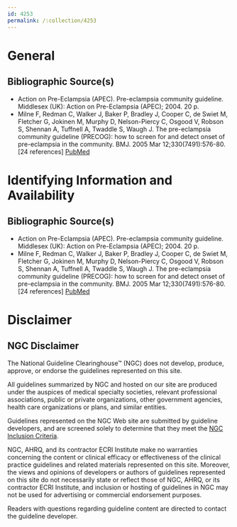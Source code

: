 ```yaml
---
id: 4253
permalink: /:collection/4253
---
```


# General

## Bibliographic Source(s)

- Action on Pre-Eclampsia (APEC). Pre-eclampsia community guideline. Middlesex (UK): Action on Pre-Eclampsia (APEC); 2004. 20 p.
- Milne F, Redman C, Walker J, Baker P, Bradley J, Cooper C, de Swiet M, Fletcher G, Jokinen M, Murphy D, Nelson-Piercy C, Osgood V, Robson S, Shennan A, Tuffnell A, Twaddle S, Waugh J. The pre-eclampsia community guideline (PRECOG): how to screen for and detect onset of pre-eclampsia in the community. BMJ. 2005 Mar 12;330(7491):576-80. [24 references] [ PubMed ](http://www.ncbi.nlm.nih.gov/entrez/query.fcgi?cmd=Retrieve&db=pubmed&dopt=Abstract&list_uids=15760998)

# Identifying Information and Availability

## Bibliographic Source(s)

- Action on Pre-Eclampsia (APEC). Pre-eclampsia community guideline. Middlesex (UK): Action on Pre-Eclampsia (APEC); 2004. 20 p.
- Milne F, Redman C, Walker J, Baker P, Bradley J, Cooper C, de Swiet M, Fletcher G, Jokinen M, Murphy D, Nelson-Piercy C, Osgood V, Robson S, Shennan A, Tuffnell A, Twaddle S, Waugh J. The pre-eclampsia community guideline (PRECOG): how to screen for and detect onset of pre-eclampsia in the community. BMJ. 2005 Mar 12;330(7491):576-80. [24 references] [ PubMed ](http://www.ncbi.nlm.nih.gov/entrez/query.fcgi?cmd=Retrieve&db=pubmed&dopt=Abstract&list_uids=15760998)

# Disclaimer

## NGC Disclaimer

The National Guideline Clearinghouse™ (NGC) does not develop, produce, approve, or endorse the guidelines represented on this site.

All guidelines summarized by NGC and hosted on our site are produced under the auspices of medical specialty societies, relevant professional associations, public or private organizations, other government agencies, health care organizations or plans, and similar entities.

Guidelines represented on the NGC Web site are submitted by guideline developers, and are screened solely to determine that they meet the [NGC Inclusion Criteria](/help-and-about/summaries/inclusion-criteria).

NGC, AHRQ, and its contractor ECRI Institute make no warranties concerning the content or clinical efficacy or effectiveness of the clinical practice guidelines and related materials represented on this site. Moreover, the views and opinions of developers or authors of guidelines represented on this site do not necessarily state or reflect those of NGC, AHRQ, or its contractor ECRI Institute, and inclusion or hosting of guidelines in NGC may not be used for advertising or commercial endorsement purposes.

Readers with questions regarding guideline content are directed to contact the guideline developer.

